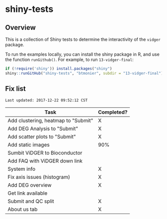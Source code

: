 # shiny-tests

## Overview

This is a collection of Shiny tests to determine the interactivity of the `vidger` package.

To run the examples locally, you can install the shiny package in R, and use the function `runGithub()`. For example, to run `13-vidger-final`:

``` r
if (!require('shiny')) install.packages("shiny")
shiny::runGitHub("shiny-tests", "btmonier", subdir = "13-vidger-final")
```


## Fix list

```
Last updated: 2017-12-22 09:52:12 CST
```

| Task                                | Completed?     |
|-------------------------------------|----------------|
| Add clustering, heatmap to "Submit" | X              |
| Add DEG Analysis to "Submit" 		  | X              |
| Add scatter plots to "Submit"       | X              |
| Add static images 				  | 90%            |
| Sumbit ViDGER to Bioconductor       |                |
| Add FAQ with ViDGER down link       |                |
| System info                         | X              |
| Fix axis issues (histogram)         | X              |
| Add DEG overview                    | X              |
| Get link available                  |                |
| Submit and QC split                 | X              |
| About us tab                        | X              |
